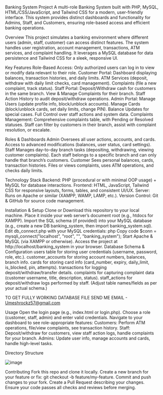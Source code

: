 Banking System Project
A multi-role Banking System built with PHP, MySQL, HTML/CSS/JavaScript, and Tailwind CSS for a modern, user-friendly interface. This system provides distinct dashboards and functionality for Admins, Staff, and Customers, ensuring role-based access and efficient banking operations.

Overview
This project simulates a banking environment where different users (admin, staff, customer) can access distinct features. The system handles user registration, account management, transactions, ATM services, and complaint handling. It leverages a MySQL database for data persistence and Tailwind CSS for a sleek, responsive UI.


Key Features
Role-Based Access: Only authorized users can log in to view or modify data relevant to their role.
Customer Portal:
Dashboard displaying balances, transaction histories, and daily limits.
ATM Services (deposit, withdraw with daily limit checks, card management).
Complaints (file a new complaint, track status).
Staff Portal:
Deposit/Withdraw cash for customers in the same branch.
View & Manage Complaints for their branch.
Staff Action History to audit deposit/withdraw operations.
Admin Portal:
Manage Users (update profile info, block/unblock accounts).
Manage Cards (block/unblock cards, set daily limits, change PIN).
Balance Updates for special cases.
Full Control over staff actions and system data.
Complaints Management:
Comprehensive complaints table, with Pending or Resolved statuses.
Staff can filter by customers in their branch, assist with complaint resolution, or escalate.

Roles & Dashboards
Admin
Oversees all user actions, accounts, and cards.
Access to advanced modifications (balances, user status, card settings).
Staff
Manages day-to-day branch tasks (depositing, withdrawing, viewing customer complaints).
Each staff belongs to a specific branch and can only handle that branch’s customers.
Customer
Sees personal balances, cards, transaction histories.
Files or views complaints, uses ATM operations, and checks daily limits.

Technology Stack
Backend: PHP (procedural or with minimal OOP usage) + MySQL for database interactions.
Frontend: HTML, JavaScript, Tailwind CSS for responsive layouts, forms, tables, and consistent UI/UX.
Server: Runs on Apache or similar (XAMPP, WAMP, LAMP, etc.).
Version Control: Git & GitHub for source code management.

Installation & Setup
Clone or Download this repository to your local machine.
Place it inside your web server’s document root (e.g., htdocs for XAMPP).
Import the SQL schema (if provided) into your MySQL database (e.g., create a new DB banking_system, then import banking_system.sql).
Edit db_connect.php with your MySQL credentials:
php
Copy code
$conn = mysqli_connect("localhost", "root", "", "banking_system");
Start Apache & MySQL (via XAMPP or otherwise).
Access the project at http://localhost/banking_system in your browser.
Database Schema & Configuration
users table for storing user credentials (username, password, role, etc.).
customer_accounts for storing account numbers, balances, branch info.
cards for storing card info (card_number, expiry, daily_limit, is_blocked, pin, attempts).
transactions for logging deposit/withdraw/transfer details.
complaints for capturing complaint data (customer username, title, description, status).
staff_actions for deposit/withdraw logs performed by staff.
(Adjust table names/fields as per your actual schema.)

TO GET FULLY WORKING DATABASE FILE SEND ME EMAIL - Umeshrockz57@gmail.com

Usage
Open the login page (e.g., index.html or login.php).
Choose a role (customer, staff, admin) and enter valid credentials.
Navigate to your dashboard to see role-appropriate features:
Customers: Perform ATM operations, file/view complaints, see transaction history.
Staff: Deposit/withdraw for customers, view staff action logs, handle complaints for your branch.
Admins: Update user info, manage accounts and cards, handle high-level tasks.

Directory Structure

![image](https://github.com/user-attachments/assets/2a7fcbbb-e935-4d46-9d97-0c40997c02c5)


Contributing
Fork this repo and clone it locally.
Create a new branch for your feature or fix: git checkout -b feature/my-feature.
Commit and push changes to your fork.
Create a Pull Request describing your changes.
Ensure your code passes all checks and reviews before merging.
